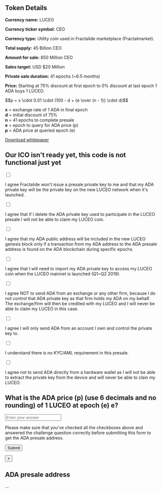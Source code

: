 <div class="container">
    <div class="row">
        <div class="col-md-offset-2 col-md-8 col-sm-offset-2 col-sm-8 col-xs-offset-1 col-xs-10">
            <div class="panel panel-default">
                <div class="panel-body text-center">
                    <h2 class="sub_heading_blue">Token Details</h2>
                </div>
                <div class="panel-body">
                    <div class="row">
                        <div class="col-md-offset-1 col-md-5 col-xs-12">
                            <p>
                                <b>Currency name:</b> LUCEO
                            </p>
                            <p>
                                <b>Currency ticker symbol:</b> CEO
                            </p>
                            <p>
                                <b>Currency type:</b> Utility coin used in Fractalide marketplace (Fractalmarket).
                            </p>
                            <p>
                                <b>Total supply:</b> 45 Billion CEO
                            </p>
                            <p>
                                <b>Amount for sale:</b> 850 Million CEO
                            </p>
                            <p>
                                <b>Sales target:</b> USD $20 Million
                            </p>
                            <p>
                                <b>Private sale duration:</b> 41 epochs (~6.5 months)
                            </p>
                        </div>
                        <div class="col-md-5 col-xs-12 light_blue_box">
                            <p>
                                <b>Price:</b> Starting at 75% discount at first epoch to 0% discount at last epoch 1 ADA buys 1 LUCEO.
                            </p>
                            <p>
                                $$p = x \cdot 0.01 \cdot (100 - d + {e \over (n - 1)} \cdot d)$$
                            </p>
                            <p>
                                <b>x</b> = exchange rate of 1 ADA in final epoch
                                <br/>
                                <b>d</b> = initial discount of 75%
                                <br/>
                                <b>n</b> = 41 epochs to complete presale
                                <br/>
                                <b>e</b> = epoch to query for ADA price (p)
                                <br/>
                                <b>p</b> = ADA price at queried epoch (e)
                            </p>
                        </div>
                    </div>
                    <div class="panel-body">
                        <div class="col-md-offset-3 col-md-6 col-xs-offset-1 col-xs-10">
                            <a class="btn btn-lg btn-default btn-block" href="#">Download whitepaper</a>
                        </div>
                    </div>
                </div>
            </div>
        </div>
    </div>
    <div class="row">
        <div class="col-md-offset-2 col-md-8 col-sm-offset-2 col-sm-8 col-xs-offset-1 col-xs-10">
            <div class="panel panel-default">
                <div class="panel-body text-center">
                    <h2 class="sub_heading_blue">Our ICO isn't ready yet, this code is not functional just yet</h2>
                </div>
                <div class="panel-body checklist">
                    <div class="row">
                        <div class="col-md-1 col-xs-2 text-right">
                            <label>
                                <input type="checkbox" />
                                <span></span>
                            </label>
                        </div>
                        <div class="col-md-11 col-xs-10">
                            <p>
                                I agree Fractalide won't issue a presale private key to me and that my ADA private key will be the private key on the new LUCEO network when it's launched.
                            </p>
                        </div>
                    </div>
                    <div class="row">
                        <div class="col-md-1 col-xs-2 text-right">
                            <label>
                                <input type="checkbox" />
                                <span></span>
                            </label>
                        </div>
                        <div class="col-md-11 col-xs-10">
                            <p>
                                I agree that if I delete the ADA private key used to participate in the LUCEO presale I will not be able to claim my LUCEO coin.
                            </p>
                        </div>
                    </div>
                    <div class="row">
                        <div class="col-md-1 col-xs-2 text-right">
                            <label>
                                <input type="checkbox" />
                                <span></span>
                            </label>
                        </div>
                        <div class="col-md-11 col-xs-10">
                            <p>
                                I agree that my ADA public address will be included in the new LUCEO genesis block only if a transaction from my ADA address to the ADA presale address is found on the ADA blockchain during specific epochs.
                            </p>
                        </div>
                    </div>
                    <div class="row">
                        <div class="col-md-1 col-xs-2 text-right">
                            <label>
                                <input type="checkbox" />
                                <span></span>
                            </label>
                        </div>
                        <div class="col-md-11 col-xs-10">
                            <p>
                                I agree that I will need to import my ADA private key to access my LUCEO coin when the LUCEO mainnet is launched (Q1~Q2 2019).
                            </p>
                        </div>
                    </div>
                    <div class="row">
                        <div class="col-md-1 col-xs-2 text-right">
                            <label>
                                <input type="checkbox" />
                                <span></span>
                            </label>
                        </div>
                        <div class="col-md-11 col-xs-10">
                            <p>
                                I agree NOT to send ADA from an exchange or any other firm, because I do not control that ADA private key as that firm holds my ADA on my behalf. The exchange/firm will then be credited with my LUCEO and I will never be able to claim my LUCEO in this
                                case.
                            </p>
                        </div>
                    </div>
                    <div class="row">
                        <div class="col-md-1 col-xs-2 text-right">
                            <label>
                                <input type="checkbox" />
                                <span></span>
                            </label>
                        </div>
                        <div class="col-md-11 col-xs-10">
                            <p>
                                I agree I will only send ADA from an account I own and control the private key to.
                            </p>
                        </div>
                    </div>
                    <div class="row">
                        <div class="col-md-1 col-xs-2 text-right">
                            <label>
                                <input type="checkbox" />
                                <span></span>
                            </label>
                        </div>
                        <div class="col-md-11 col-xs-10">
                            <p>
                                I understand there is no KYC/AML requirement in this presale.
                            </p>
                        </div>
                    </div>
                    <div class="row">
                        <div class="col-md-1 col-xs-2 text-right">
                            <label>
                                <input type="checkbox" />
                                <span></span>
                            </label>
                        </div>
                        <div class="col-md-11 col-xs-10">
                            <p>
                                I agree not to send ADA directly from a hardware wallet as I will not be able to extract the private key from the device and will never be able to clain my LUCEO.
                            </p>
                        </div>
                    </div>
                </div>
                <div class="panel-body text-center">
                    <form class="form-horizontal light_blue_box">
                        <h2 class="sub_heading_blue">What is the ADA price (p) (use 6 decimals and no rounding) of 1 LUCEO at epoch (e) <val id="epoch">e</val>?</h2>
                        <div class="form-group form-group-lg">
                            <div class="col-md-offset-2 col-md-8 col-xs-12">
                                <input type="text" class="form-control input-lg" id="answer" placeholder="Enter your answer" />
                            </div>
                        </div>
                    </form>
                </div>
                <div class="panel-body">
                    <div class="row">
                        <div class="col-md-12 col-xs-12">
                            <p id="warning_message">
                                Please make sure that you've checked all the checkboxes above and answered the challenge question correctly before submitting this form to get the ADA presale address.
                            </p>
                        </div>
                    </div>
                    <div class="row">
                        <div class="col-md-offset-3 col-md-6 col-xs-offset-1 col-xs-10">
                            <p>
                                <button class="btn btn-lg btn-default btn-block" type="button" data-toggle="modal" data-target="#myModal" id="btnSubmit">Submit</button>
                            </p>
                        </div>
                    </div>
                </div>
            </div>
        </div>
    </div>
</div>

<div class="modal fade" id="myModal" tabindex="-1" role="dialog" aria-labelledby="myModalLabel">
    <div class="modal-dialog" role="document">
        <div class="modal-content">
            <div class="modal-body">
                <button type="button" class="close" data-dismiss="modal" aria-label="Close"><span aria-hidden="true">&times;</span></button>
                <h2 class="modal-title sub_heading_blue text-center" id="myModalLabel">ADA presale address</h2>
                <div class="light_blue_box text-center">
                    <span id="presale_address">...</span>
                </div>
            </div>
        </div>
    </div>
</div>

<script src="/js/ico.js"></script>
